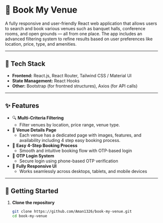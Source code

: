 # 📍 Book My Venue

A fully responsive and user-friendly React web application that allows users to search and book various venues such as banquet halls, conference rooms, and open grounds — all from one place. The app includes an advanced filtering system to refine results based on user preferences like location, price, type, and amenities.

---

## 🧰 Tech Stack

- **Frontend:** React.js, React Router, Tailwind CSS / Material UI
- **State Management:** React Hooks
- **Other:** Bootstrap (for frontned structures), Axios (for API calls)

---

## ✨ Features

- 🔍 **Multi-Criteria Filtering**
  - Filter venues by location, price range, venue type.
- 📸 **Venue Details Page**
  - Each venue has a dedicated page with images, features, and availability including 4 step easy booking process.
- 🧾 **Easy 4-Step Booking Process**
  - Smooth and intuitive booking flow with OTP-based login
- 🔐 **OTP Login System**
  - Secure login using phone-based OTP verification
- 📱 **Fully Responsive UI**
  - Works seamlessly across desktops, tablets, and mobile devices

---

## 🚀 Getting Started

1. **Clone the repository**
   ```bash
   git clone https://github.com/Aman1326/book-my-venue.git
   cd book-my-venue
